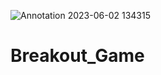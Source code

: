 ![Annotation 2023-06-02 134315](https://github.com/omar-hamwi/Breakout_Game/assets/72281750/6fd6f330-f5aa-4c27-84d2-75eb98565eae)
# Breakout_Game

